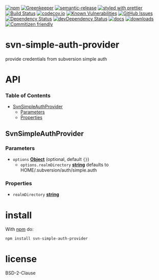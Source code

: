 [![npm](https://img.shields.io/npm/v/svn-simple-auth-provider.svg)](https://www.npmjs.com/package/svn-simple-auth-provider)
[![Greenkeeper](https://badges.greenkeeper.io/arlac77/svn-simple-auth-provider.svg)](https://greenkeeper.io/)
[![semantic-release](https://img.shields.io/badge/%20%20%F0%9F%93%A6%F0%9F%9A%80-semantic--release-e10079.svg)](https://github.com/arlac77/svn-simple-auth-provider)
[![styled with prettier](https://img.shields.io/badge/styled_with-prettier-ff69b4.svg)](https://github.com/prettier/prettier)
[![Build Status](https://secure.travis-ci.org/arlac77/svn-simple-auth-provider.png)](http://travis-ci.org/arlac77/svn-simple-auth-provider)
[![codecov.io](http://codecov.io/github/arlac77/svn-simple-auth-provider/coverage.svg?branch=master)](http://codecov.io/github/arlac77/svn-simple-auth-provider?branch=master)
[![Known Vulnerabilities](https://snyk.io/test/github/arlac77/svn-simple-auth-provider/badge.svg)](https://snyk.io/test/github/arlac77/svn-simple-auth-provider)
[![GitHub Issues](https://img.shields.io/github/issues/arlac77/svn-simple-auth-provider.svg?style=flat-square)](https://github.com/arlac77/svn-simple-auth-provider/issues)
[![Dependency Status](https://david-dm.org/arlac77/svn-simple-auth-provider.svg)](https://david-dm.org/arlac77/svn-simple-auth-provider)
[![devDependency Status](https://david-dm.org/arlac77/svn-simple-auth-provider/dev-status.svg)](https://david-dm.org/arlac77/svn-simple-auth-provider#info=devDependencies)
[![docs](http://inch-ci.org/github/arlac77/svn-simple-auth-provider.svg?branch=master)](http://inch-ci.org/github/arlac77/svn-simple-auth-provider)
[![downloads](http://img.shields.io/npm/dm/svn-simple-auth-provider.svg?style=flat-square)](https://npmjs.org/package/svn-simple-auth-provider)
[![Commitizen friendly](https://img.shields.io/badge/commitizen-friendly-brightgreen.svg)](http://commitizen.github.io/cz-cli/)

# svn-simple-auth-provider

provide credentials from subversion simple auth

# API

<!-- Generated by documentation.js. Update this documentation by updating the source code. -->

### Table of Contents

-   [SvnSimpleAuthProvider](#svnsimpleauthprovider)
    -   [Parameters](#parameters)
    -   [Properties](#properties)

## SvnSimpleAuthProvider

### Parameters

-   `options` **[Object](https://developer.mozilla.org/docs/Web/JavaScript/Reference/Global_Objects/Object)**  (optional, default `{}`)
    -   `options.realmDirectory` **[string](https://developer.mozilla.org/docs/Web/JavaScript/Reference/Global_Objects/String)** defaults to HOME/.subversion/auth/simple.auth

### Properties

-   `realmDirectory` **[string](https://developer.mozilla.org/docs/Web/JavaScript/Reference/Global_Objects/String)** 

# install

With [npm](http://npmjs.org) do:

```shell
npm install svn-simple-auth-provider
```

# license

BSD-2-Clause
